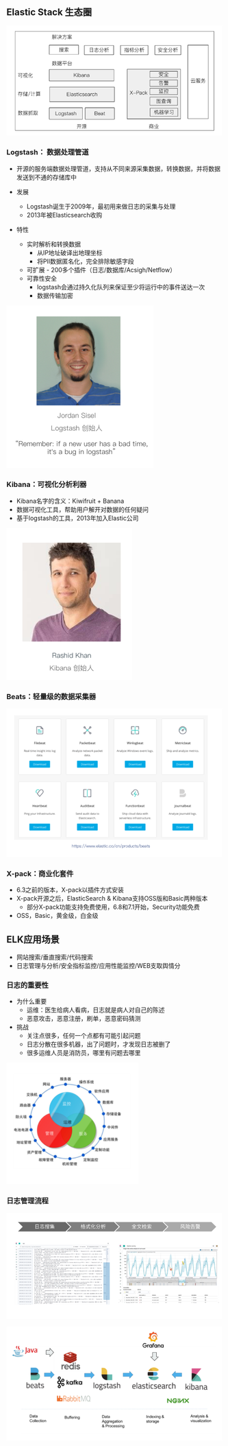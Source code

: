 ## Elastic Stack 生态圈

![](images/1567739481410.png)

### Logstash： 数据处理管道

* 开源的服务端数据处理管道，支持从不同来源采集数据，转换数据，并将数据发送到不通的存储库中

* 发展
  * Logstash诞生于2009年，最初用来做日志的采集与处理
  * 2013年被Elasticsearch收购
* 特性
  * 实时解析和转换数据
    * 从IP地址破译出地理坐标
    * 将PII数据匿名化，完全排除敏感字段
  * 可扩展 - 200多个插件（日志/数据库/Acsigh/Netflow）
  * 可靠性安全
    * logstash会通过持久化队列来保证至少将运行中的事件送达一次
    * 数据传输加密

![1567739654345](images/1567739654345.png)

### Kibana：可视化分析利器

* Kibana名字的含义：Kiwifruit + Banana
* 数据可视化工具，帮助用户解开对数据的任何疑问
* 基于logstash的工具，2013年加入Elastic公司

![1567739969747](images/1567739969747.png)

### Beats：轻量级的数据采集器



![](images/1567740031729.png)

### X-pack：商业化套件

* 6.3之前的版本，X-pack以插件方式安装
* X-pack开源之后，ElasticSearch & Kibana支持OSS版和Basic两种版本
  * 部分X-pack功能支持免费使用，6.8和7.1开始，Security功能免费
* OSS，Basic，黄金级，白金级

## ELK应用场景

* 网站搜索/垂直搜索/代码搜索
* 日志管理与分析/安全指标监控/应用性能监控/WEB支取舆情分

### 日志的重要性

* 为什么重要
  * 运维：医生给病人看病，日志就是病人对自己的陈述
  * 恶意攻击，恶意注册，刷单，恶意密码猜测
* 挑战
  * 关注点很多，任何一个点都有可能引起问题
  * 日志分散在很多机器，出了问题时，才发现日志被删了
  * 很多运维人员是消防员，哪里有问题去哪里

![1567740850711](images/1567740850711.png)

### 日志管理流程

![1567740876961](images/1567740876961.png)

![1567740904642](images/1567740904642.png)
